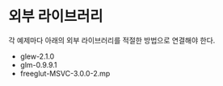 # 외부 라이브러리 
각 예제마다 아래의 외부 라이브러리를 적절한 방법으로 연결해야 한다. 
- glew-2.1.0
- glm-0.9.9.1
- freeglut-MSVC-3.0.0-2.mp
